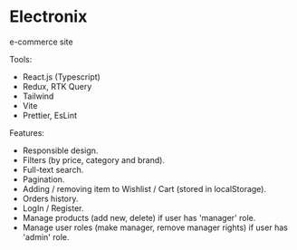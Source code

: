 # Electronix
e-commerce site

Tools:
- React.js (Typescript)
- Redux, RTK Query
- Tailwind
- Vite
- Prettier, EsLint

Features:
- Responsible design.
- Filters (by price, category and brand).
- Full-text search.
- Pagination.
- Adding / removing item to Wishlist / Cart (stored in localStorage).
- Orders history.
- LogIn / Register.
- Manage products (add new, delete) if user has 'manager' role.
- Manage user roles (make manager, remove manager rights) if user has 'admin' role.

